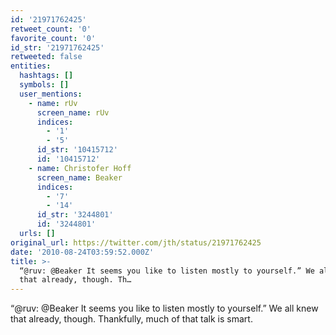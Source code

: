 ```yaml
---
id: '21971762425'
retweet_count: '0'
favorite_count: '0'
id_str: '21971762425'
retweeted: false
entities:
  hashtags: []
  symbols: []
  user_mentions:
    - name: rUv
      screen_name: rUv
      indices:
        - '1'
        - '5'
      id_str: '10415712'
      id: '10415712'
    - name: Christofer Hoff
      screen_name: Beaker
      indices:
        - '7'
        - '14'
      id_str: '3244801'
      id: '3244801'
  urls: []
original_url: https://twitter.com/jth/status/21971762425
date: '2010-08-24T03:59:52.000Z'
title: >-
  “@ruv: @Beaker It seems you like to listen mostly to yourself.” We all knew
  that already, though. Th…
---
```


“@ruv: @Beaker It seems you like to listen mostly to yourself.” We all knew that already, though. Thankfully, much of that talk is smart.